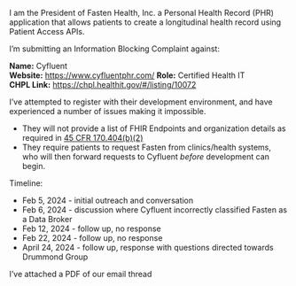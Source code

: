 I am the President of Fasten Health, Inc. a Personal Health Record (PHR) application that allows patients to create a longitudinal health record using Patient Access APIs.

I’m submitting an Information Blocking Complaint against:

**Name:** Cyfluent  
**Website:** https://www.cyfluentphr.com/
**Role:** Certified Health IT  
**CHPL Link:**  https://chpl.healthit.gov/#/listing/10072

I’ve attempted to register with their development environment, and have experienced a number of issues making it impossible.

- They will not provide a list of FHIR Endpoints and organization details as required in [45 CFR 170.404(b)(2)](https://www.ecfr.gov/current/title-45/subtitle-A/subchapter-D/part-170#p-170.404(b)(1))
- They require patients to request Fasten from clinics/health systems, who will then forward requests to Cyfluent *before* development can begin.


Timeline:

- Feb 5, 2024 - initial outreach and conversation
- Feb 6, 2024 - discussion where Cyfluent incorrectly classified Fasten as a Data Broker
- Feb 12, 2024 - follow up, no response
- Feb 22, 2024 - follow up, no response
- April 24, 2024 - follow up, response with questions directed towards Drummond Group

I’ve attached a PDF of our email thread
